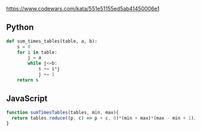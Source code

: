 https://www.codewars.com/kata/551e51155ed5ab41450006e1

## Python
```python
def sum_times_tables(table, a, b):
    s = 0
    for i in table:
        j = a
        while j<=b:
            s += i*j
            j += 1
    return s
```

## JavaScript
```js
function sumTimesTables(tables, min, max){
  return tables.reduce((p, c) => p + c, 0)*(min + max)*(max - min + 1)/2 
}
```